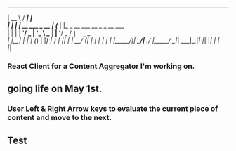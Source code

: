 
  _____                     _____ _                            
 |  __ \                   / ____| |                           
 | |  | |_ __ ___  _ __   | (___ | |_ _ __ ___  __ _ _ __ ___  
 | |  | | '__/ _ \| '_ \   \___ \| __| '__/ _ \/ _` | '_ ` _ \
 | |__| | | | (_) | |_) |  ____) | |_| | |  __/ (_| | | | | | |
 |_____/|_|  \___/| .__/  |_____/ \__|_|  \___|\__,_|_| |_| |_|
                  | |                                          
                  |_|                                          


### React Client for a Content Aggregator I'm working on.

## going life on May 1st.



### User Left & Right Arrow keys to evaluate the current piece of content and move to the next.

## Test

